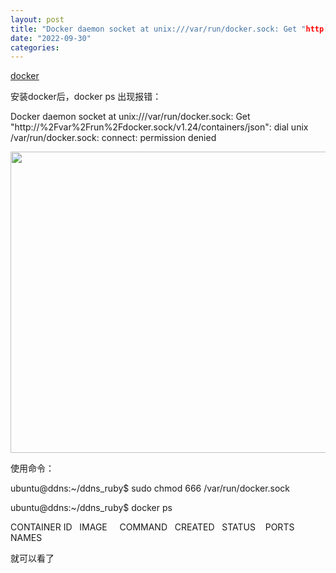 ```yaml
---
layout: post
title: "Docker daemon socket at unix:///var/run/docker.sock: Get "http://%2Fvar%2Frun%2Fdocker.sock/v1.24/containers/json": dial unix /var/run/docker.sock: connect: permission denied"
date: "2022-09-30"
categories: 
---
```

<p><a href="https://newbedev.com/got-permission-denied-while-trying-to-connect-to-the-docker-daemon-socket-at-unix-var-run-docker-sock-get-http-2fvar-2frun-2fdocker-sock-v1-24-containers-json-dial-unix-var-run-docker-sock-connect-permission-denied-docker-code-example">docker </a></p>

<p>安装docker后，docker ps 出现报错：</p>

<p>Docker daemon socket at unix:///var/run/docker.sock: Get &quot;http://%2Fvar%2Frun%2Fdocker.sock/v1.24/containers/json&quot;: dial unix /var/run/docker.sock: connect: permission denied</p>

<p><img height="482" src="/uploads/ckeditor/pictures/504/image-20220930160145-1.png" width="1920" /></p>

<p>使用命令：</p>

<p>ubuntu@ddns:~/ddns_ruby$ sudo chmod 666 /var/run/docker.sock</p>

<p>ubuntu@ddns:~/ddns_ruby$ docker ps</p>

<p>CONTAINER ID&nbsp;&nbsp; IMAGE&nbsp;&nbsp;&nbsp;&nbsp; COMMAND&nbsp;&nbsp; CREATED&nbsp;&nbsp; STATUS&nbsp;&nbsp;&nbsp; PORTS&nbsp;&nbsp;&nbsp;&nbsp; NAMES</p>

<p>就可以看了</p>

